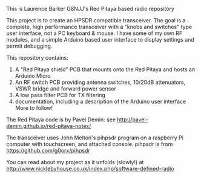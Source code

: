 This is Laurence Barker G8NJJ's Red Pitaya based radio repository

This project is to create an HPSDR compatible transceiver. The goal is a complete, high performance transceiver with a "knobs and switches" type user interface, not a PC keyboard & mouse. I have some of my own RF modules, and a simple Arduino based user interface to display settings and permit debugging.

This repository contains:
1. A "Red Pitaya shield" PCB that mounts onto the Red Pitaya and hosts an Arduino Micro
2. An RF switch PCB providing antenna switches, 10/20dB attenuators, VSWR bridge and forward power sensor
3. A low pass filter PCB for TX filtering
4. documentation, including a description of the Arduino user interface
More to follow!

The Red Pitaya code is by Pavel Demin: see http://pavel-demin.github.io/red-pitaya-notes/

The transceiver uses John Melton's pihpsdr program on a raspberry Pi computer with touchscreen, and attached console. pihpsdr is from https://github.com/g0orx/pihpsdr

You can read about my project as it unfolds (slowly!) at http://www.nicklebyhouse.co.uk/index.php/software-defined-radio
 
